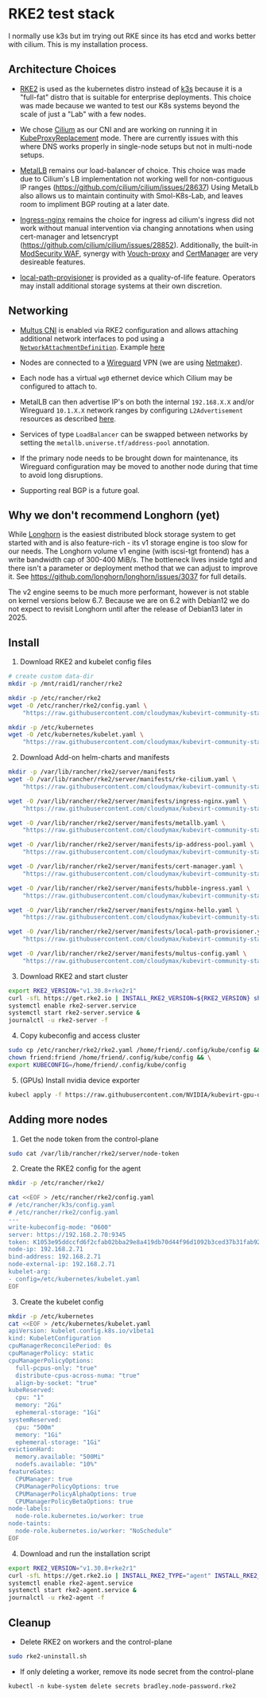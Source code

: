 # RKE2 test stack

I normally use k3s but im trying out RKE since its has etcd and works better with cilium.
This is my installation process.

## Architecture Choices

- [RKE2](https://docs.rke2.io/) is used as the kubernetes distro instead of [k3s](https://docs.k3s.io/) because it is a "full-fat" distro that is suitable for enterprise deployments. This choice was made because we wanted to test our K8s systems beyond the scale of just a "Lab" with a few nodes.

- We chose [Cilium](https://cilium.io/) as our CNI and are working on running it in [KubeProxyReplacement](https://docs.cilium.io/en/stable/network/kubernetes/kubeproxy-free/) mode. There are currently issues with this where DNS works properly in single-node setups but not in multi-node setups.

- [MetalLB](https://metallb.io/) remains our load-balancer of choice. This choice was made due to Cilium's LB implementation not working well for non-contiguous IP ranges (https://github.com/cilium/cilium/issues/28637) Using MetalLb also allows us to maintain continuity with Smol-K8s-Lab, and leaves room to impliment BGP routing at a later date.

- [Ingress-nginx](https://kubernetes.github.io/ingress-nginx/) remains the choice for ingress ad cilium's ingress did not work without manual intervention via changing annotations when using cert-manager and letsencrypt (https://github.com/cilium/cilium/issues/28852). Additionally, the built-in [ModSecurity WAF](https://kubernetes.github.io/ingress-nginx/user-guide/third-party-addons/modsecurity/), synergy with [Vouch-proxy](https://github.com/vouch/vouch-proxy) and [CertManager](https://cert-manager.io/) are very desireable features.

- [local-path-provisioner](https://github.com/rancher/local-path-provisioner) is provided as a quality-of-life feature. Operators may install additional storage systems at their own discretion.

## Networking

- [Multus CNI](https://github.com/k8snetworkplumbingwg/multus-cni) is enabled via RKE2 configuration and allows attaching additional network interfaces to pod using a [`NetworkAttachmentDefinition`](https://github.com/cloudymax/kubevirt-community-stack/tree/main/rke2/networkAttachmentDefinitions). Example [here](https://github.com/cloudymax/kubevirt-community-stack/blob/main/examples/pod-with-multus.yaml)

- Nodes are connected to a [Wireguard](https://www.wireguard.com/) VPN (we are using [Netmaker](https://www.netmaker.io/)).
  
- Each node has a virtual `wg0` ethernet device which Cilium may be configured to attach to.

- MetalLB can then advertise IP's on both the internal `192.168.X.X` and/or Wireguard `10.1.X.X` network ranges by configuring `L2Advertisement` resources as described [here](https://metallb.io/configuration/_advanced_l2_configuration/).

- Services of type `LoadBalancer` can be swapped between networks by setting the `metallb.universe.tf/address-pool` annotation.

- If the primary node needs to be brought down for maintenance, its Wireguard configuration may be moved to another node during that time to avoid long disruptions.

- Supporting real BGP is a future goal.

## Why we don't recommend Longhorn (yet)

While [Longhorn](https://longhorn.io/) is the easiest distributed block storage system to get started with and is also feature-rich - its v1 storage engine is too slow for our needs. The Longhorn volume v1 engine (with iscsi-tgt frontend) has a write bandwidth cap of 300-400 MiB/s. The bottleneck lives inside tgtd and there isn't a parameter or deployment method that we can adjust to improve it. See https://github.com/longhorn/longhorn/issues/3037 for full details.

The v2 engine seems to be much more performant, however is not stable on kernel versions below 6.7. Because we are on 6.2 with Debian12 we do not expect to revisit Longhorn until after the release of Debian13 later in 2025. 

## Install

1. Download RKE2 and kubelet config files

```bash
# create custom data-dir
mkdir -p /mnt/raid1/rancher/rke2

mkdir -p /etc/rancher/rke2
wget -O /etc/rancher/rke2/config.yaml \
	"https://raw.githubusercontent.com/cloudymax/kubevirt-community-stack/refs/heads/main/rke2/rke2/config.yaml"

mkdir -p /etc/kubernetes
wget -O /etc/kubernetes/kubelet.yaml \
    "https://raw.githubusercontent.com/cloudymax/kubevirt-community-stack/refs/heads/main/rke2/kubelet.yaml"
```

2. Download Add-on helm-charts and manifests

```bash
mkdir -p /var/lib/rancher/rke2/server/manifests
wget -O /var/lib/rancher/rke2/server/manifests/rke-cilium.yaml \
	"https://raw.githubusercontent.com/cloudymax/kubevirt-community-stack/refs/heads/main/rke2/server/manifests/rke-cilium.yaml"

wget -O /var/lib/rancher/rke2/server/manifests/ingress-nginx.yaml \
    "https://raw.githubusercontent.com/cloudymax/kubevirt-community-stack/refs/heads/main/rke2/server/manifests/ingress-nginx.yaml"

wget -O /var/lib/rancher/rke2/server/manifests/metallb.yaml \
    "https://raw.githubusercontent.com/cloudymax/kubevirt-community-stack/refs/heads/main/rke2/server/manifests/metlallb.yaml"

wget -O /var/lib/rancher/rke2/server/manifests/ip-address-pool.yaml \
    "https://raw.githubusercontent.com/cloudymax/kubevirt-community-stack/refs/heads/main/rke2/server/manifests/ip-address-pool.yaml"

wget -O /var/lib/rancher/rke2/server/manifests/cert-manager.yaml \
    "https://raw.githubusercontent.com/cloudymax/kubevirt-community-stack/refs/heads/main/rke2/server/manifests/cert-manager.yaml"

wget -O /var/lib/rancher/rke2/server/manifests/hubble-ingress.yaml \
    "https://raw.githubusercontent.com/cloudymax/kubevirt-community-stack/refs/heads/main/rke2/server/manifests/hubble-ingress.yaml"

wget -O /var/lib/rancher/rke2/server/manifests/nginx-hello.yaml \
    "https://raw.githubusercontent.com/cloudymax/kubevirt-community-stack/refs/heads/main/rke2/server/manifests/nginx-hello.yaml"

wget -O /var/lib/rancher/rke2/server/manifests/local-path-provisioner.yaml \
    "https://raw.githubusercontent.com/cloudymax/kubevirt-community-stack/refs/heads/main/rke2/server/manifests/local-path-provisioner.yaml"

wget -O /var/lib/rancher/rke2/server/manifests/multus-config.yaml \
    "https://raw.githubusercontent.com/cloudymax/kubevirt-community-stack/refs/heads/main/rke2/server/manifests/multus-config.yaml"
```

3. Download RKE2 and start cluster

```bash
export RKE2_VERSION="v1.30.8+rke2r1"
curl -sfL https://get.rke2.io | INSTALL_RKE2_VERSION=${RKE2_VERSION} sh -
systemctl enable rke2-server.service
systemctl start rke2-server.service &
journalctl -u rke2-server -f
```

4. Copy kubeconfig and access cluster

```bash
sudo cp /etc/rancher/rke2/rke2.yaml /home/friend/.config/kube/config && \
chown friend:friend /home/friend/.config/kube/config && \
export KUBECONFIG=/home/friend/.config/kube/config
```

5. (GPUs) Install nvidia device exporter

```bash
kubecl apply -f https://raw.githubusercontent.com/NVIDIA/kubevirt-gpu-device-plugin/refs/heads/master/manifests/nvidia-kubevirt-gpu-device-plugin.yaml
```

## Adding more nodes

1. Get the node token from the control-plane

```bash
sudo cat /var/lib/rancher/rke2/server/node-token
```

2. Create the RKE2 config for the agent

```bash
mkdir -p /etc/rancher/rke2/

cat <<EOF > /etc/rancher/rke2/config.yaml
# /etc/rancher/k3s/config.yaml
# /etc/rancher/rke2/config.yaml
---
write-kubeconfig-mode: "0600"
server: https://192.168.2.70:9345
token: K1053e95ddccfd6f2cfab02bba29e8a419db70d44f96d1092b3ced37b31fab9271c::server:47f5d2e07a3a22e54b76f7c33140543c
node-ip: 192.168.2.71
bind-address: 192.168.2.71
node-external-ip: 192.168.2.71
kubelet-arg:
- config=/etc/kubernetes/kubelet.yaml
EOF
```

3. Create the kubelet config

```bash
mkdir -p /etc/kubernetes
cat <<EOF > /etc/kubernetes/kubelet.yaml 
apiVersion: kubelet.config.k8s.io/v1beta1
kind: KubeletConfiguration
cpuManagerReconcilePeriod: 0s
cpuManagerPolicy: static
cpuManagerPolicyOptions:
  full-pcpus-only: "true"
  distribute-cpus-across-numa: "true"
  align-by-socket: "true"
kubeReserved:
  cpu: "1"
  memory: "2Gi"
  ephemeral-storage: "1Gi"
systemReserved:
  cpu: "500m"
  memory: "1Gi"
  ephemeral-storage: "1Gi"
evictionHard:
  memory.available: "500Mi"
  nodefs.available: "10%"
featureGates:
  CPUManager: true
  CPUManagerPolicyOptions: true
  CPUManagerPolicyAlphaOptions: true
  CPUManagerPolicyBetaOptions: true
node-labels:
  node-role.kubernetes.io/worker: true
node-taints: 
  node-role.kubernetes.io/worker: "NoSchedule"
EOF
```

4. Download and run the installation script

```bash
export RKE2_VERSION="v1.30.8+rke2r1"
curl -sfL https://get.rke2.io | INSTALL_RKE2_TYPE="agent" INSTALL_RKE2_VERSION=${RKE2_VERSION} sh -
systemctl enable rke2-agent.service
systemctl start rke2-agent.service &
journalctl -u rke2-agent -f
```

## Cleanup

- Delete RKE2 on workers and the control-plane

```bash
sudo rke2-uninstall.sh
```

- If only deleting a worker, remove its node secret from the control-plane

```
kubectl -n kube-system delete secrets bradley.node-password.rke2
```

